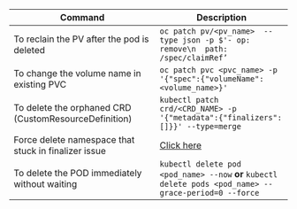| Command | Description |
| --------| ----------- |
| To reclain the PV after the pod is deleted |  `oc patch pv/<pv_name>  --type json -p $'- op: remove\n  path: /spec/claimRef’` |
| To change the volume name in existing PVC | `oc patch pvc <pvc_name> -p '{"spec":{"volumeName": <volume_name>}'` |
| To delete the orphaned CRD (CustomResourceDefinition) | `kubectl patch crd/<CRD_NAME> -p '{"metadata":{"finalizers":[]}}' --type=merge`
| Force delete namespace that stuck in finalizer issue | [Click here](https://github.com/gkarthiks/quick-commands-cheat-sheet/blob/master/force-delete-kubernetes-namespace.md) |
| To delete the POD immediately without waiting | `kubectl delete pod <pod_name> --now` **or** `kubectl delete pods <pod_name> --grace-period=0 --force`|
